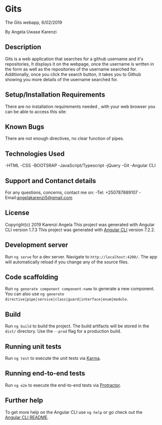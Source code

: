 # Gits

The Gits webapp, 6/02/2019

By Angela Uwase Karenzi 

## Description
Gits is a web application that searches for a github username and it's repositories, It displays it on the webpage, once the username is written in the form as well as the repositories of the username searched for. Additionally, once you click the search button, it takes you to Github showing you more details of the username searched for.

## Setup/Installation Requirements

There are no installation requirements needed , with your web browser you can be able to access this site:

## Known Bugs
 
There are not enough directives, no clear function of pipes.  

## Technologies Used
-HTML
-CSS
-BOOTSRAP
-JavaScript/Typescript
-jQuery
-Git
-Angular CLI

## Support and Contanct details
For any questions, concerns, contact me on:
  -Tel: +250787889107
  -Email:angelakarenzi5@gmail.com

## License
 Copyright(c) 2019 Karenzi Angela
This project was generated with Angular CLI version 1.7.3
This project was generated with [Angular CLI](https://github.com/angular/angular-cli) version 7.2.2.

## Development server

Run `ng serve` for a dev server. Navigate to `http://localhost:4200/`. The app will automatically reload if you change any of the source files.

## Code scaffolding

Run `ng generate component component-name` to generate a new component. You can also use `ng generate directive|pipe|service|class|guard|interface|enum|module`.

## Build

Run `ng build` to build the project. The build artifacts will be stored in the `dist/` directory. Use the `--prod` flag for a production build.

## Running unit tests

Run `ng test` to execute the unit tests via [Karma](https://karma-runner.github.io).

## Running end-to-end tests

Run `ng e2e` to execute the end-to-end tests via [Protractor](http://www.protractortest.org/).

## Further help

To get more help on the Angular CLI use `ng help` or go check out the [Angular CLI README](https://github.com/angular/angular-cli/blob/master/README.md).

